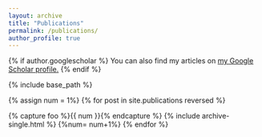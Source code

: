 ```yaml
---
layout: archive
title: "Publications"
permalink: /publications/
author_profile: true
---
```


{% if author.googlescholar %}
  You can also find my articles on <u><a href="{{author.googlescholar}}">my Google Scholar profile</a>.</u>
{% endif %}

{% include base_path %}


{% assign num = 1%}
{% for post in site.publications reversed %}

{% capture foo %}{{ num }}{% endcapture %}
  {% include archive-single.html %}
  {%num= num+1%}
{% endfor %}